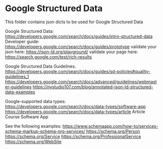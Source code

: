 # Google Structured Data 
This folder contains json dicts to be used for Google Structured Data

Google Structured Data: https://developers.google.com/search/docs/guides/intro-structured-data
Developer guide: https://developers.google.com/search/docs/guides/prototype
validate your json here: https://json-ld.org/playground/
validate your page here: https://search.google.com/test/rich-results

Google Structured Data Guidelines.
https://developers.google.com/search/docs/guides/sd-policies#quality-guidelines_1
https://developers.google.com/search/docs/advanced/guidelines/webmaster-guidelines
https://nystudio107.com/blog/annotated-json-ld-structured-data-examples


Google-supported data types: 
    https://developers.google.com/search/docs/data-types/software-app
    https://developers.google.com/search/docs/data-types/article
Article
Course
Software App

See the following examples:
https://www.schemaapp.com/how-to/services-schema-markup-schema-org-services/
https://schema.org/Person
https://schema.org/Service
https://schema.org/ProfessionalService
https://schema.org/WebSite

